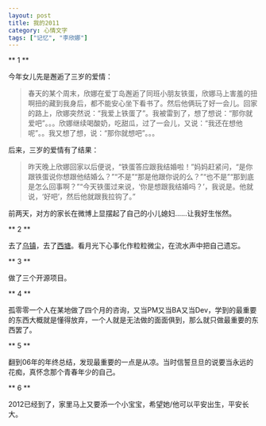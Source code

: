```yaml
---
layout: post
title: 我的2011
category: 心情文字
tags: ["记忆", "李欣娜"]
---
```


** 1 **

今年女儿先是邂逅了三岁的爱情：

>春天的某个周末，欣娜在爱丁岛邂逅了同班小朋友铁蛋，欣娜马上害羞的扭啊扭的藏到我身后，都不能安心坐下看书了。然后他俩玩了好一会儿。回家的路上，欣娜突然说：“我爱上铁蛋了”。我被雷到了，想了想说：“那你就爱吧”。。。欣娜继续喝酸奶，吃甜瓜，过了一会儿，又说：“我还在想他呢”。。我又想了想，说：“那你就想吧”。。。 

后来，三岁的爱情有了结果：

>昨天晚上欣娜回家以后便说，“铁蛋答应跟我结婚啦！”妈妈赶紧问，“是你跟铁蛋说你想跟他结婚么？”“不是”“那是他跟你说的么？”“也不是”“那到底是怎么回事啊？”“今天铁蛋过来说，‘你是想跟我结婚吗？’，我说是。他就说，‘好吧’，然后他就跟我拉钩了。”

前两天，对方的家长在微博上显摆起了自己的小儿媳妇……让我好生怅然。

** 2 **

去了[乌镇](/2011-11-06-wuzhen.html)，去了[西塘](/2011-11-14-xitang.html)。看月光下心事化作粒粒微尘，在流水声中把自己遗忘。

** 3 **

做了三个开源项目。

** 4 **

孤零零一个人在某地做了四个月的咨询，又当PM又当BA又当Dev，学到的最重要的东西大概就是懂得放弃，一个人就是无法做的面面俱到，那么就只做最重要的东西罢了。


** 5 **

翻到06年的年终总结，发现最重要的一点是从凉。当时信誓旦旦的说要当永远的花痴，真怀念那个青春年少的自己。

** 6 **

2012已经到了，家里马上又要添一个小宝宝，希望她/他可以平安出生，平安长大。
